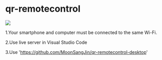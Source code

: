 # qr-remotecontrol

![](movie.gif)

1.Your smartphone and computer must be connected to the same Wi-Fi.

2.Use live server in Visual Studio Code

3.Use 'https://github.com/MoonSangJin/qr-remotecontrol-desktop'